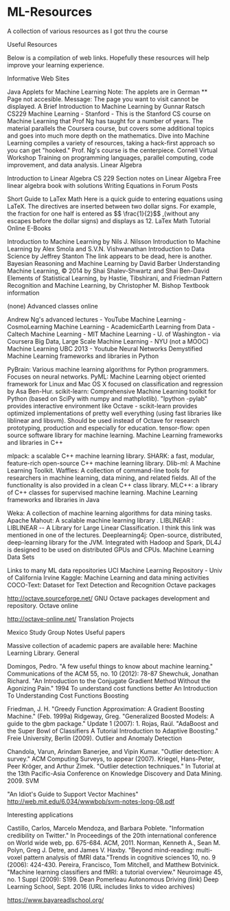 # ML-Resources
 A collection of various resources as I got thru the course
 
 
Useful Resources

Below is a compilation of web links. Hopefully these resources will help improve your learning experience.

Informative Web Sites

Java Applets for Machine Learning Note: The applets are in German ** Page not accesible. Message: The page you want to visit cannot be displayed.
A Brief Introduction to Machine Learning by Gunnar Ratsch
CS229 Machine Learning - Stanford - This is the Stanford CS course on Machine Learning that Prof Ng has taught for a number of years. The material parallels the Coursera course, but covers some additional topics and goes into much more depth on the mathematics.
Dive into Machine Learning compiles a variety of resources, taking a hack-first approach so you can get "hooked." Prof. Ng's course is the centerpiece.
Cornell Virtual Workshop Training on programming languages, parallel computing, code improvement, and data analysis.
Linear Algebra

Introduction to Linear Algebra
CS 229 Section notes on Linear Algebra
Free linear algebra book with solutions
Writing Equations in Forum Posts

Short Guide to LaTex Math Here is a quick guide to entering equations using LaTeX. The directives are inserted between two dollar signs. For example, the fraction for one half is entered as \$\$ \frac{1}{2}\$\$ ,(without any escapes before the dollar signs) and displays as 12.
LaTex Math Tutorial
Online E-Books

Introduction to Machine Learning by Nils J. Nilsson
Introduction to Machine Learning by Alex Smola and S.V.N. Vishwanathan
Introduction to Data Science by Jeffrey Stanton The link appears to be dead, here is another.
Bayesian Reasoning and Machine Learning by David Barber
Understanding Machine Learning, © 2014 by Shai Shalev-Shwartz and Shai Ben-David
Elements of Statistical Learning, by Hastie, Tibshirani, and Friedman
Pattern Recognition and Machine Learning, by Christopher M. Bishop
Textbook information

(none)
Advanced classes online

Andrew Ng's advanced lectures - YouTube
Machine Learning - CosmoLearning
Machine Learning - AcademicEarth
Learning from Data - Caltech
Machine Learning - MIT
Machine Learning - U. of Washington - via Coursera
Big Data, Large Scale Machine Learning - NYU (not a MOOC)
Machine Learning UBC 2013 - Youtube
Neural Networks Demystified
Machine Learning frameworks and libraries in Python

PyBrain: Various machine learning algorithms for Python programmers. Focuses on neural networks.
PyML: Machine Learning object oriented framework for Linux and Mac OS X focused on classification and regression by Asa Ben-Hur.
scikit-learn: Comprehensive Machine Learning toolkit for Python (based on SciPy with numpy and mathplotlib). "Ipython -pylab" provides interactive environment like Octave - scikit-learn provides optimized implementations of pretty well everything (using fast libraries like liblinear and libsvm). Should be used instead of Octave for research prototyping, production and especially for education.
tensor-flow: open source software library for machine learning.
Machine Learning frameworks and libraries in C++

mlpack: a scalable C++ machine learning library.
SHARK: a fast, modular, feature-rich open-source C++ machine learning library.
Dlib-ml: A Machine Learning Toolkit.
Waffles: A collection of command-line tools for researchers in machine learning, data mining, and related fields. All of the functionality is also provided in a clean C++ class library.
MLC++: a library of C++ classes for supervised machine learning.
Machine Learning frameworks and libraries in Java

Weka: A collection of machine learning algorithms for data mining tasks.
Apache Mahout: A scalable machine learning library .
LIBLINEAR : LIBLINEAR -- A Library for Large Linear Classification. I think this link was mentioned in one of the lectures.
Deeplearning4j: Open-source, distributed, deep-learning library for the JVM. Integrated with Hadoop and Spark, DL4J is designed to be used on distributed GPUs and CPUs.
Machine Learning Data Sets

Links to many ML data repositories
UCI Machine Learning Repository - Univ of California Irvine
Kaggle: Machine Learning and data mining activities
COCO-Text: Dataset for Text Detection and Recognition
Octave packages

http://octave.sourceforge.net/ GNU Octave packages development and repository.
Octave online

http://octave-online.net/
Translation Projects

Mexico Study Group Notes
Useful papers

Massive collection of academic papers are available here: Machine Learning Library.
General

Domingos, Pedro. "A few useful things to know about machine learning." Communications of the ACM 55, no. 10 (2012): 78-87
Shewchuk, Jonathan Richard. "An Introduction to the Conjugate Gradient Method Without the Agonizing Pain." 1994
To understand cost functions better An Introduction To Understanding Cost Functions
Boosting

Friedman, J. H. "Greedy Function Approximation: A Gradient Boosting Machine." (Feb. 1999a)
Ridgeway, Greg. "Generalized Boosted Models: A guide to the gbm package." Update 1 (2007): 1.
Rojas, Raúl. "AdaBoost and the Super Bowl of Classifiers A Tutorial Introduction to Adaptive Boosting." Freie University, Berlin (2009).
Outlier and Anomaly Detection

Chandola, Varun, Arindam Banerjee, and Vipin Kumar. "Outlier detection: A survey." ACM Computing Surveys, to appear (2007).
Kriegel, Hans-Peter, Peer Kröger, and Arthur Zimek. "Outlier detection techniques." In Tutorial at the 13th Pacific-Asia Conference on Knowledge Discovery and Data Mining. 2009.
SVM

"An Idiot's Guide to Support Vector Machines"
http://web.mit.edu/6.034/wwwbob/svm-notes-long-08.pdf

Interesting applications

Castillo, Carlos, Marcelo Mendoza, and Barbara Poblete. "Information credibility on Twitter." In Proceedings of the 20th international conference on World wide web, pp. 675-684. ACM, 2011.
Norman, Kenneth A., Sean M. Polyn, Greg J. Detre, and James V. Haxby. "Beyond mind-reading: multi-voxel pattern analysis of fMRI data."Trends in cognitive sciences 10, no. 9 (2006): 424-430.
Pereira, Francisco, Tom Mitchell, and Matthew Botvinick. "Machine learning classifiers and fMRI: a tutorial overview." Neuroimage 45, no. 1 Suppl (2009): S199.
Dean Pomerleau Autonomous Driving (link)
Deep Learning School, Sept. 2016 (URL includes links to video archives)

https://www.bayareadlschool.org/


